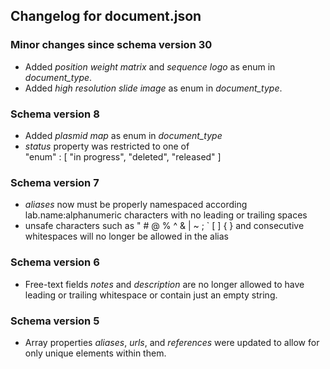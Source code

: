 ## Changelog for document.json

### Minor changes since schema version 30
* Added *position weight matrix* and *sequence logo* as enum in *document_type*.
* Added *high resolution slide image* as enum in *document_type*.

### Schema version 8

* Added *plasmid map* as enum in *document_type*
* *status* property was restricted to one of  
    "enum" : [
        "in progress",
        "deleted",
        "released"
    ]

### Schema version 7

* *aliases* now must be properly namespaced according lab.name:alphanumeric characters with no leading or trailing spaces
* unsafe characters such as " # @ % ^ & | ~ ; ` [ ] { } and consecutive whitespaces will no longer be allowed in the alias

### Schema version 6

* Free-text fields *notes* and *description* are no longer allowed to have leading or trailing whitespace or contain just an empty string.

### Schema version 5

* Array properties *aliases*, *urls*, and *references* were updated to allow for only unique elements within them.
